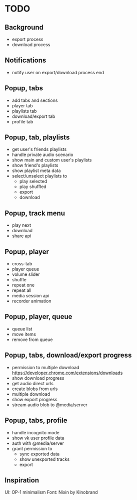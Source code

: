 # TODO



## Background
- export process
- download process
## Notifications
- notify user on export/download process end
## Popup, tabs
- add tabs and sections
- player tab
- playlists tab
- download/export tab
- profile tab
## Popup, tab, playlists
- get user's friends playlists
- handle private audio scenario
- show main and custom user's playlists
- show friend's playlists
- show playlist meta data
- select/unselect playlists to
  - play selected
  - play shuffled
  - export
  - download
## Popup, track menu
- play next
- download
- share api
## Popup, player
- cross-tab
- player queue
- volume slider
- shuffle
- repeat one
- repeat all
- media session api
- recorder animation
## Popup, player, queue
- queue list
- move items
- remove from queue
## Popup, tabs, download/export progress
- permission to multiple download
  https://developer.chrome.com/extensions/downloads
- show download progress
- get audio direct urls
- create blobs from urls
- multiple download
- show export progress
- stream audio blob to @media/server
## Popup, tabs, profile
- handle incognito mode
- show vk user profile data
- auth with @media/server
- grant permission to
  - sync exported data
  - show unexported tracks
  - export

## Inspiration
[](https://assets.materialup.com/uploads/5b216eb9-84bf-42d3-90aa-65cb4c19c965/preview.png)
[](https://cdn.domestika.org/c_limit,dpr_auto,f_auto,q_auto,w_820/v1506915446/content-items/002/092/842/MusicPlayerUI_GorillazPink-original.png?1506915446)
[](https://teenage.engineering/products/op-1/modules)
UI: OP-1 minimalism
Font: Nixin by Kinobrand


